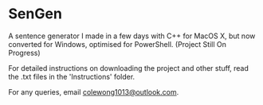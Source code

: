 # SenGen
A sentence generator I made in a few days with C++ for MacOS X, but now converted for Windows, optimised for PowerShell. (Project Still On Progress)

For detailed instructions on downloading the project and other stuff, read the .txt files in the 'Instructions' folder.

For any queries, email colewong1013@outlook.com.

